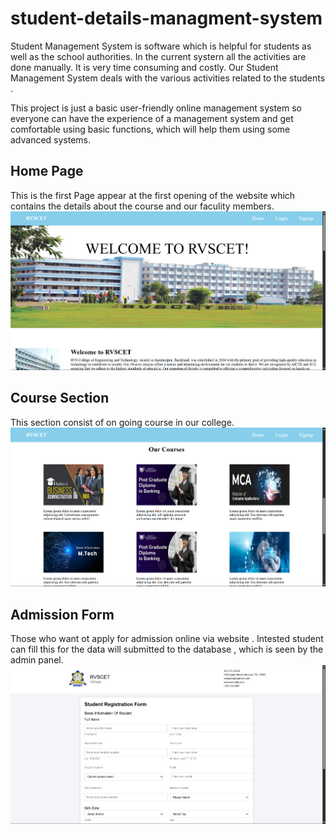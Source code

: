 # student-details-managment-system
Student Management System is software which is helpful for students as well as the school authorities. In the current systern all the activities are done manually. It is very time consuming and costly. Our Student Management System deals with the various activities related to the students .

This project is just a basic user-friendly online management system so everyone can have the experience of a management system and get comfortable using basic functions, which will help them using some advanced systems.

## Home Page

This is the first Page appear at the first opening of the website which contains the details about the course and our faculity members.
<img src = "https://github.com/RakeshSingh05/student-details-managment-system/blob/main/Assets%20of%20Student%20Detail%20Management%20System/Screenshot%202025-07-11%20121452.png" alt="HOME PAGE">

## Course Section

This section consist of on going course in our college.
<img src ="https://github.com/RakeshSingh05/student-details-managment-system/blob/main/Assets%20of%20Student%20Detail%20Management%20System/Screenshot%202025-07-11%20121523.png" alt ="Course Section">

## Admission Form

Those who want ot apply for admission online via website . Intested student can fill this for the data will submitted to the database , which is seen by the admin panel.
<img src ="https://github.com/RakeshSingh05/student-details-managment-system/blob/main/Assets%20of%20Student%20Detail%20Management%20System/Screenshot%202025-07-11%20121538.png" alt ="Form">

